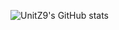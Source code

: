 ![UnitZ9's GitHub stats](https://github-readme-stats.vercel.app/api?username=UnitZ9&theme=shadow_red&show_icons=true)

<!---
UnitZ9/UnitZ9 is a ✨ special ✨ repository because its `README.md` (this file) appears on your GitHub profile.
You can click the Preview link to take a look at your changes.
--->
